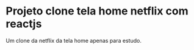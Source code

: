 # Projeto clone tela home netflix com reactjs

Um clone da netflix da tela home apenas para estudo.
